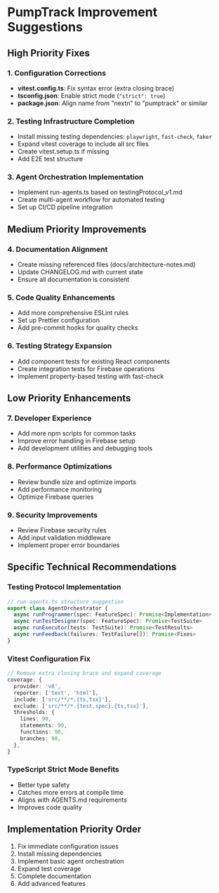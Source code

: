 # PumpTrack Improvement Suggestions

## High Priority Fixes

### 1. Configuration Corrections
- **vitest.config.ts**: Fix syntax error (extra closing brace)
- **tsconfig.json**: Enable strict mode (`"strict": true`)
- **package.json**: Align name from "nextn" to "pumptrack" or similar

### 2. Testing Infrastructure Completion
- Install missing testing dependencies: `playwright`, `fast-check`, `faker`
- Expand vitest coverage to include all src files
- Create vitest.setup.ts if missing
- Add E2E test structure

### 3. Agent Orchestration Implementation
- Implement run-agents.ts based on testingProtocol_v1.md
- Create multi-agent workflow for automated testing
- Set up CI/CD pipeline integration

## Medium Priority Improvements

### 4. Documentation Alignment
- Create missing referenced files (docs/architecture-notes.md)
- Update CHANGELOG.md with current state
- Ensure all documentation is consistent

### 5. Code Quality Enhancements
- Add more comprehensive ESLint rules
- Set up Prettier configuration
- Add pre-commit hooks for quality checks

### 6. Testing Strategy Expansion
- Add component tests for existing React components
- Create integration tests for Firebase operations
- Implement property-based testing with fast-check

## Low Priority Enhancements

### 7. Developer Experience
- Add more npm scripts for common tasks
- Improve error handling in Firebase setup
- Add development utilities and debugging tools

### 8. Performance Optimizations
- Review bundle size and optimize imports
- Add performance monitoring
- Optimize Firebase queries

### 9. Security Improvements
- Review Firebase security rules
- Add input validation middleware
- Implement proper error boundaries

## Specific Technical Recommendations

### Testing Protocol Implementation
```typescript
// run-agents.ts structure suggestion
export class AgentOrchestrator {
  async runProgrammer(spec: FeatureSpec): Promise<Implementation>
  async runTestDesigner(spec: FeatureSpec): Promise<TestSuite>
  async runExecutor(tests: TestSuite): Promise<TestResults>
  async runFeedback(failures: TestFailure[]): Promise<Fixes>
}
```

### Vitest Configuration Fix
```typescript
// Remove extra closing brace and expand coverage
coverage: {
  provider: 'v8',
  reporter: ['text', 'html'],
  include: ['src/**/*.{ts,tsx}'],
  exclude: ['src/**/*.{test,spec}.{ts,tsx}'],
  thresholds: {
    lines: 90,
    statements: 90,
    functions: 90,
    branches: 90,
  },
}
```

### TypeScript Strict Mode Benefits
- Better type safety
- Catches more errors at compile time
- Aligns with AGENTS.md requirements
- Improves code quality

## Implementation Priority Order
1. Fix immediate configuration issues
2. Install missing dependencies
3. Implement basic agent orchestration
4. Expand test coverage
5. Complete documentation
6. Add advanced features